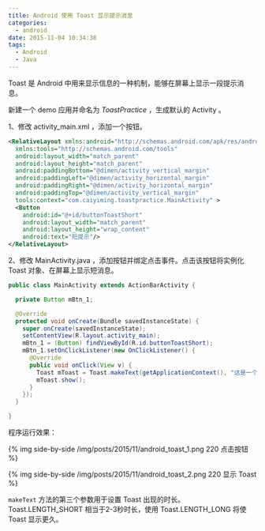 ```yaml
---
title: Android 使用 Toast 显示提示消息
categories:
  - android
date: 2015-11-04 10:34:38
tags:
  - Android
  - Java
---
```


Toast 是 Android 中用来显示信息的一种机制，能够在屏幕上显示一段提示消息。

新建一个 demo 应用并命名为 _ToastPractice_ ，生成默认的 Activity 。

<!-- more -->

1、修改 activity_main.xml ，添加一个按钮。

``` xml
<RelativeLayout xmlns:android="http://schemas.android.com/apk/res/android"
  xmlns:tools="http://schemas.android.com/tools"
  android:layout_width="match_parent"
  android:layout_height="match_parent"
  android:paddingBottom="@dimen/activity_vertical_margin"
  android:paddingLeft="@dimen/activity_horizontal_margin"
  android:paddingRight="@dimen/activity_horizontal_margin"
  android:paddingTop="@dimen/activity_vertical_margin"
  tools:context="com.caiyiming.toastpractice.MainActivity" >
  <Button
    android:id="@+id/buttonToastShort"
    android:layout_width="match_parent"
    android:layout_height="wrap_content"
    android:text="短提示"/>
</RelativeLayout>
```

2、修改 MainActivity.java ，添加按钮并绑定点击事件。点击该按钮将实例化 Toast 对象、在屏幕上显示短消息。

``` java
public class MainActivity extends ActionBarActivity {

  private Button mBtn_1;

  @Override
  protected void onCreate(Bundle savedInstanceState) {
    super.onCreate(savedInstanceState);
    setContentView(R.layout.activity_main);
    mBtn_1 = (Button) findViewById(R.id.buttonToastShort);
    mBtn_1.setOnClickListener(new OnClickListener() {
      @Override
      public void onClick(View v) {
        Toast mToast = Toast.makeText(getApplicationContext(), "这是一个短提示。", Toast.LENGTH_SHORT);
        mToast.show();
      }
    });
  }

}
```

程序运行效果：

{% img side-by-side /img/posts/2015/11/android_toast_1.png 220 点击按钮 %}

{% img side-by-side /img/posts/2015/11/android_toast_2.png 220 显示 Toast %}


`makeText` 方法的第三个参数用于设置 Toast 出现的时长。Toast.LENGTH_SHORT 相当于2-3秒时长，使用 Toast.LENGTH_LONG 将使 Toast 显示更久。